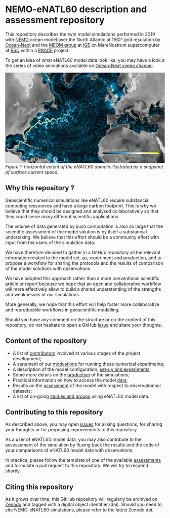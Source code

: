 # NEMO-eNATL60 description and assessment repository

This repository describes the twin model simulations performed in 2019 with [NEMO](https://www.nemo-ocean.eu) ocean model over the North Atlantic at 1/60° grid resolution by [Ocean-Next](https://www.ocean-next.fr/) and the [MEOM group](http://meom-group.github.io) at [IGE](http://www.ige-grenoble.fr) on MareNostrum supercomputer at [BSC](https://www.bsc.es) within a [PRACE](http://prace-ri.eu/) project.

To get an idea of what eNATL60 model data look like, you may have a look a the series of video animations  available on [Ocean-Next vimeo channel](https://vimeo.com/oceannext).

![plot](https://github.com/ocean-next/eNATL60/blob/master/figs/eNATL60_domain.png)<br>
*Figure 1: horizontal extent of the eNATL60 domain illustrated by a snapshot of surface current speed.*



## Why this repository ? 

Geoscientific numerical simulations like eNATL60 require substancial computing ressources and have a large carbon footprint. This is why we believe that they should be designed and analysed collaboratively so that they could serve many different scientific applications.

The volume of data generated by such computation is also so large that the scientific assessment of the model solution is by itself a substancial undertaking. We believe that this effort should be a community effort with input from the users of the simulation data.

We have therefore decided to gather in a GitHub repository all the relevant information related to the model set-up, experiment and production, and to propose a workflow for sharing the protocols and the results of comparison of the model solutions with observations. 

We have adopted this approach rather than a more conventional scientific article or report because we hope that an open and collaborative workflow will more effectively allow to build a shared understanding of the strengths and weaknesses of our simulations. 

More generally, we hope that this effort will help foster more collaborative and reproducible workflows in geoscientific modelling. 

Should you have any comment on the structure or on the content of this repository, do not hesitate to open a GitHub [issue](https://github.com/ocean-next/eNATL60/issues) and share your thoughts. 

## Content of the repository 

  - A list of [contributors](./00_contributors.md) involved at various stages of the project development;
  - A statement of our [motivations](./01_motivation.md) for running these numerical experiments; 
  - A description of the model configuration, [set-up and experiments](./02_experiment-setup.md);
  - Some more details on the [production](./03_production.md) of the simulations; 
  - Practical information on how to access the model [data](./05_data.md);
  - Results on the [assessment](./04_assessment/README.md) of the model with respect to observationnal datasets;
  - A list of on-going [studies and groups](./06_dissemination.md) using eNATL60 model data. 


## Contributing to this repository 

As described above, you may open [issues](https://github.com/ocean-next/eNATL60/issues) for asking questions, for sharing your thoughts or for proposing improvements to this repository.

As a user of eNATL60 model data, you may also contribute to the assessement of the simulation by fluxing back the results and the code of your comparisons of eNATL60 model data with observations. 

In practice, please follow the template of one of the available [assessments](./04_assessment/) and formulate a pull request to this repository. We will try to respond shortly.

## Citing this repository

As it grows over time, this GitHub repository will regularly be archived on [Zenodo](https://zenodo.org) and tagged with a digital object identifier (doi). Should you need to cite NEMO-eNATL60 simulations, please refer to the latest Zenodo doi.
